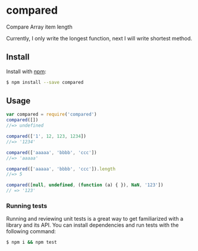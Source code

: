 # compared
Compare Array item length

Currently, I only write the longest function, next I will write shortest method.

## Install

Install with [npm](https://www.npmjs.com/):

```sh
$ npm install --save compared
```

## Usage

```js
var compared = require('compared')
compared([])
//=> undefined

compared(['1', 12, 123, 1234])
//=> '1234'

compared(['aaaaa', 'bbbb', 'ccc'])
//=> 'aaaaa'

compared(['aaaaa', 'bbbb', 'ccc']).length
//=> 5

compared([null, undefined, (function (a) { }), NaN, '123'])
// => '123'
```

### Running tests

Running and reviewing unit tests is a great way to get familiarized with a library and its API. You can install dependencies and run tests with the following command:

```sh
$ npm i && npm test
```
